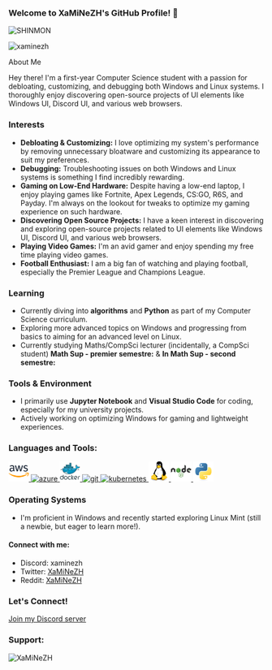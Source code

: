 ### Welcome to XaMiNeZH's GitHub Profile! 👋

![SHINMON](https://github.com/XaMiNeZH/xaminezh/assets/83660369/ca7f6663-5cf1-4418-baeb-5537f8c67dc7)

<p align="left"> <img src="https://komarev.com/ghpvc/?username=xaminezh&label=Profile%20views&color=0e75b6&style=flat" alt="xaminezh" /> </p>
About Me

Hey there! I'm a first-year Computer Science student with a passion for debloating, customizing, and debugging both Windows and Linux systems. I thoroughly enjoy discovering open-source projects of UI elements like Windows UI, Discord UI, and various web browsers.

### Interests
- **Debloating & Customizing:** I love optimizing my system's performance by removing unnecessary bloatware and customizing its appearance to suit my preferences.
- **Debugging:** Troubleshooting issues on both Windows and Linux systems is something I find incredibly rewarding.
- **Gaming on Low-End Hardware:** Despite having a low-end laptop, I enjoy playing games like Fortnite, Apex Legends, CS:GO, R6S, and Payday. I'm always on the lookout for tweaks to optimize my gaming experience on such hardware.
- **Discovering Open Source Projects:** I have a keen interest in discovering and exploring open-source projects related to UI elements like Windows UI, Discord UI, and various web browsers.
- **Playing Video Games:** I'm an avid gamer and enjoy spending my free time playing video games.
- **Football Enthusiast:** I am a big fan of watching and playing football, especially the Premier League and Champions League.

### Learning
- Currently diving into **algorithms** and **Python** as part of my Computer Science curriculum.
- Exploring more advanced topics on Windows and progressing from basics to aiming for an advanced level on Linux.
- Currently studying Maths/CompSci lecturer (incidentally, a CompSci student) **Math Sup - premier semestre:** & **In Math Sup - second semestre:**

### Tools & Environment
- I primarily use **Jupyter Notebook** and **Visual Studio Code** for coding, especially for my university projects.
- Actively working on optimizing Windows for gaming and lightweight experiences.

<h3 align="left">Languages and Tools:</h3>
<p align="left"> <a href="https://aws.amazon.com" target="_blank" rel="noreferrer"> <img src="https://raw.githubusercontent.com/devicons/devicon/master/icons/amazonwebservices/amazonwebservices-original-wordmark.svg" alt="aws" width="40" height="40"/> </a> <a href="https://azure.microsoft.com/en-in/" target="_blank" rel="noreferrer"> <img src="https://www.vectorlogo.zone/logos/microsoft_azure/microsoft_azure-icon.svg" alt="azure" width="40" height="40"/> </a> <a href="https://www.docker.com/" target="_blank" rel="noreferrer"> <img src="https://raw.githubusercontent.com/devicons/devicon/master/icons/docker/docker-original-wordmark.svg" alt="docker" width="40" height="40"/> </a> <a href="https://git-scm.com/" target="_blank" rel="noreferrer"> <img src="https://www.vectorlogo.zone/logos/git-scm/git-scm-icon.svg" alt="git" width="40" height="40"/> </a> <a href="https://kubernetes.io" target="_blank" rel="noreferrer"> <img src="https://www.vectorlogo.zone/logos/kubernetes/kubernetes-icon.svg" alt="kubernetes" width="40" height="40"/> </a> <a href="https://www.linux.org/" target="_blank" rel="noreferrer"> <img src="https://raw.githubusercontent.com/devicons/devicon/master/icons/linux/linux-original.svg" alt="linux" width="40" height="40"/> </a> <a href="https://nodejs.org" target="_blank" rel="noreferrer"> <img src="https://raw.githubusercontent.com/devicons/devicon/master/icons/nodejs/nodejs-original-wordmark.svg" alt="nodejs" width="40" height="40"/> </a> <a href="https://www.python.org" target="_blank" rel="noreferrer"> <img src="https://raw.githubusercontent.com/devicons/devicon/master/icons/python/python-original.svg" alt="python" width="40" height="40"/> </a> </p>


### Operating Systems
- I'm proficient in Windows and recently started exploring Linux Mint (still a newbie, but eager to learn more!).


#### Connect with me:
- Discord: xaminezh
- Twitter: [XaMiNeZH](<https://twitter.com/XaMiNeZH>)
- Reddit: [XaMiNeZH](<https://www.reddit.com/user/XaMiNeZH/>)

### Let's Connect!
[Join my Discord server](https://discord.gg/t2CJf66VSS)

<h3 align="left">Support:</h3>
<p><a href="https://ko-fi.com/XaMiNeZH"> <img align="left" src="https://cdn.ko-fi.com/cdn/kofi3.png?v=3" height="50" width="210" alt="XaMiNeZH" /></a></p><br><br>





<!--
**XaMiNeZH/xaminezh** is a ✨ _special_ ✨ repository because its `README.md` (this file) appears on your GitHub profile.
